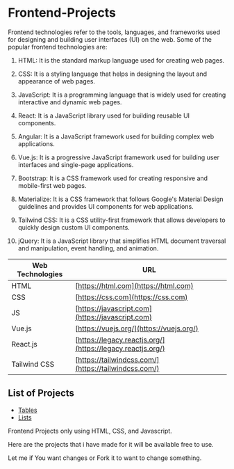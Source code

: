 # Frontend-Projects

Frontend technologies refer to the tools, languages, and frameworks used for designing and building user interfaces (UI) on the web. Some of the popular frontend technologies are:

1. HTML: It is the standard markup language used for creating web pages.

2. CSS: It is a styling language that helps in designing the layout and appearance of web pages.

3. JavaScript: It is a programming language that is widely used for creating interactive and dynamic web pages.

4. React: It is a JavaScript library used for building reusable UI components.

5. Angular: It is a JavaScript framework used for building complex web applications.

6. Vue.js: It is a progressive JavaScript framework used for building user interfaces and single-page applications.

7. Bootstrap: It is a CSS framework used for creating responsive and mobile-first web pages.

8. Materialize: It is a CSS framework that follows Google's Material Design guidelines and provides UI components for web applications.

9. Tailwind CSS: It is a CSS utility-first framework that allows developers to quickly design custom UI components.

10. jQuery: It is a JavaScript library that simplifies HTML document traversal and manipulation, event handling, and animation.

| Web Technologies | URL |
| ------ | ------ |
| HTML | [https://html.com](https://html.com) |
| CSS | [https://css.com](https://css.com) |
| JS | [https://javascript.com](https://javascript.com) |
| Vue.js | [https://vuejs.org/](https://vuejs.org/) |
| React.js | [https://legacy.reactjs.org/](https://legacy.reactjs.org/) |
| Tailwind CSS | [https://tailwindcss.com/](https://tailwindcss.com/) |

## List of Projects
- [Tables](https://prathaprathod.github.io/Frontend-Projects/html/tables.html)
- [Lists](https://prathaprathod.github.io/Frontend-Projects/html/list.html)


 Frontend Projects only using HTML, CSS, and Javascript.

 Here are the projects that i have made for it will be available free to use.

 Let me if You want changes or Fork it to want to change something.
